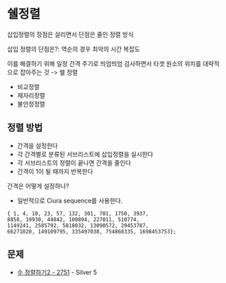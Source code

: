 
# 쉘정렬

삽입정렬의 장점은 살리면서 단점은 줄인 정렬 방식

삽입 정렬의 단점은?: 역순의 경우 최악의 시간 복잡도

이를 해결하기 위해 일정 간격 주기로 띄엄띄엄 검사하면서 타겟 원소의 위치를 대략적으로 잡아주는 것 -> 쉘 정렬

- 비교정렬
- 제자리정렬
- 불안정정렬

## 정렬 방법

- 간격을 설정한다
- 각 간격별로 분류된 서브리스트에 삽입정렬을 실시한다
- 각 서브리스트의 정렬이 끝나면 간격을 줄인다
- 간격이 1이 될 때까지 반복한다

간격은 어떻게 설정하나?

- 일반적으로 Ciura sequence를 사용한다.


```
{ 1, 4, 10, 23, 57, 132, 301, 701, 1750, 3937,
8858, 19930, 44842, 100894, 227011, 510774,
1149241, 2585792, 5818032, 13090572, 29453787,
66271020, 149109795, 335497038, 754868335, 1698453753};
```


## 문제

- [수 정렬하기2 - 2751](./sortingnum3) - Silver 5